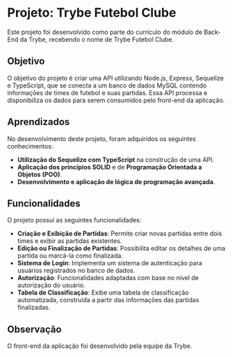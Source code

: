# Projeto: Trybe Futebol Clube

Este projeto foi desenvolvido como parte do currículo do módulo de Back-End da Trybe, recebendo o nome de Trybe Futebol Clube.

## Objetivo

O objetivo do projeto é criar uma API utilizando Node.js, Express, Sequelize e TypeScript, que se conecta a um banco de dados MySQL contendo informações de times de futebol e suas partidas. Essa API processa e disponibiliza os dados para serem consumidos pelo front-end da aplicação.

## Aprendizados

No desenvolvimento deste projeto, foram adquiridos os seguintes conhecimentos:

- **Utilização do Sequelize com TypeScript** na construção de uma API.
- **Aplicação dos princípios SOLID** e de **Programação Orientada a Objetos (POO)**.
- **Desenvolvimento e aplicação de lógica de programação avançada**.

## Funcionalidades

O projeto possui as seguintes funcionalidades:

- **Criação e Exibição de Partidas**: Permite criar novas partidas entre dois times e exibir as partidas existentes.
- **Edição ou Finalização de Partidas**: Possibilita editar os detalhes de uma partida ou marcá-la como finalizada.
- **Sistema de Login**: Implementa um sistema de autenticação para usuários registrados no banco de dados.
- **Autorização**: Funcionalidades adaptadas com base no nível de autorização do usuário.
- **Tabela de Classificação**: Exibe uma tabela de classificação automatizada, construída a partir das informações das partidas finalizadas.

## Observação

O front-end da aplicação foi desenvolvido pela equipe da Trybe.
